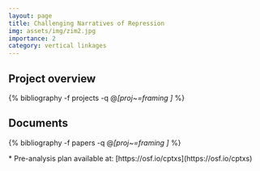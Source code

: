 ```yaml
---
layout: page
title: Challenging Narratives of Repression
img: assets/img/zim2.jpg
importance: 2
category: vertical linkages
---
```


## Project overview

<div class="publications">

  {% bibliography -f projects -q @*[proj~=framing ]* %}

</div>

## Documents

<div class="publications">

  {% bibliography -f papers -q @*[proj~=framing ]* %}

</div>
* Pre-analysis plan available at: [https://osf.io/cptxs](https://osf.io/cptxs) 

